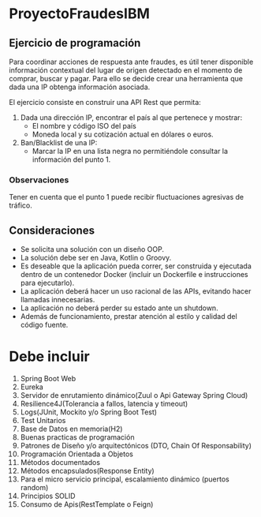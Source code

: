 # ProyectoFraudesIBM

## Ejercicio de programación

Para coordinar acciones de respuesta ante fraudes, es útil tener disponible información contextual del lugar de origen detectado en el momento de comprar, buscar y pagar. Para ello se decide crear una herramienta que dada una IP obtenga información asociada.

El ejercicio consiste en construir una API Rest que permita:

1. Dada una dirección IP, encontrar el país al que pertenece y mostrar:
   - El nombre y código ISO del país
   - Moneda local y su cotización actual en dólares o euros.
2. Ban/Blacklist de una IP:
   - Marcar la IP en una lista negra no permitiéndole consultar la información del punto 1.

### Observaciones

Tener en cuenta que el punto 1 puede recibir fluctuaciones agresivas de tráfico.

## Consideraciones

- Se solicita una solución con un diseño OOP.
- La solución debe ser en Java, Kotlin o Groovy.
- Es deseable que la aplicación pueda correr, ser construida y ejecutada dentro de un contenedor Docker (incluir un Dockerfile e instrucciones para ejecutarlo).
- La aplicación deberá hacer un uso racional de las APIs, evitando hacer llamadas innecesarias.
- La aplicación no deberá perder su estado ante un shutdown.
- Además de funcionamiento, prestar atención al estilo y calidad del código fuente.

# Debe incluir

1. Spring Boot Web
2. Eureka
3. Servidor de enrutamiento dinámico(Zuul o Api Gateway Spring Cloud)
4. Resilience4J(Tolerancia a fallos, latencia y timeout)
5. Logs(JUnit, Mockito y/o Spring Boot Test)
6. Test Unitarios
7. Base de Datos en memoria(H2)
8. Buenas practicas de programación
9. Patrones de Diseño y/o arquitectónicos (DTO, Chain Of Responsability)
10. Programación Orientada a Objetos
11. Métodos documentados
12. Métodos encapsulados(Response Entity)
13. Para el micro servicio principal, escalamiento dinámico (puertos random)
14. Principios SOLID
15. Consumo de Apis(RestTemplate o Feign)
